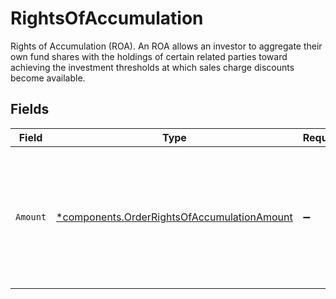 # RightsOfAccumulation

Rights of Accumulation (ROA). An ROA allows an investor to aggregate their own fund shares with the holdings of certain related parties toward achieving the investment thresholds at which sales charge discounts become available.


## Fields

| Field                                                                                                              | Type                                                                                                               | Required                                                                                                           | Description                                                                                                        | Example                                                                                                            |
| ------------------------------------------------------------------------------------------------------------------ | ------------------------------------------------------------------------------------------------------------------ | ------------------------------------------------------------------------------------------------------------------ | ------------------------------------------------------------------------------------------------------------------ | ------------------------------------------------------------------------------------------------------------------ |
| `Amount`                                                                                                           | [*components.OrderRightsOfAccumulationAmount](../../models/components/orderrightsofaccumulationamount.md)          | :heavy_minus_sign:                                                                                                 | The amount of the ROA. This is a monetary value in the same currency as the order. Only 9,999,999.99 is supported. | {<br/>"value": "9,999,999.99"<br/>}                                                                                |